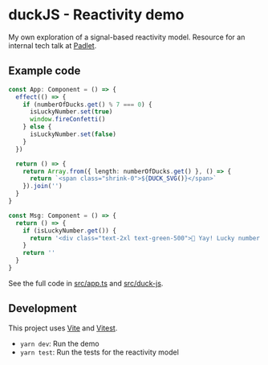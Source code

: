# duckJS - Reactivity demo

My own exploration of a signal-based reactivity model. Resource for an internal tech talk at [Padlet](https://padlet.com).

## Example code

```ts
const App: Component = () => {
  effect(() => {
    if (numberOfDucks.get() % 7 === 0) {
      isLuckyNumber.set(true)
      window.fireConfetti()
    } else {
      isLuckyNumber.set(false)
    }
  })

  return () => {
    return Array.from({ length: numberOfDucks.get() }, () => {
      return `<span class="shrink-0">${DUCK_SVG()}</span>`
    }).join('')
  }
}

const Msg: Component = () => {
  return () => {
    if (isLuckyNumber.get()) {
      return '<div class="text-2xl text-green-500">🎉 Yay! Lucky number! 🎉</div>'
    }
    return ''
  }
}
```

See the full code in [src/app.ts](./src/app.ts) and [src/duck-js](./src/duck-js.ts).

## Development

This project uses [Vite](https://vite.dev/) and [Vitest](https://vitest.dev/).

- `yarn dev`: Run the demo
- `yarn test`: Run the tests for the reactivity model
